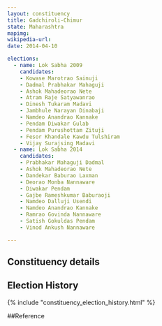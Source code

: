 ```yaml
---
layout: constituency
title: Gadchiroli-Chimur
state: Maharashtra
mapimg: 
wikipedia-url: 
date: 2014-04-10

elections: 
  - name: Lok Sabha 2009
    candidates: 
    - Kowase Marotrao Sainuji 
    - Dadmal Prabhakar Mahaguji 
    - Ashok Mahadeorao Nete 
    - Atram Raje Satyawanrao 
    - Dinesh Tukaram Madavi 
    - Jambhule Narayan Dinabaji 
    - Namdeo Anandrao Kannake 
    - Pendam Diwakar Gulab 
    - Pendam Purushottam Zituji 
    - Fesor Khandale Kawdu Tulshiram 
    - Vijay Surajsing Madavi  
  - name: Lok Sabha 2014
    candidates: 
    - Prabhakar Mahaguji Dadmal 
    - Ashok Mahadeorao Nete 
    - Dandekar Baburao Laxman 
    - Deorao Monba Nannaware 
    - Diwakar Pendam 
    - Gajbe Rameshkumar Baburaoji 
    - Namdeo Dalluji Usendi 
    - Namdeo Anandrao Kannake 
    - Ramrao Govinda Nannaware 
    - Satish Gokuldas Pendam 
    - Vinod Ankush Nannaware  

---
```


## Constituency details


## Election History
{% include "constituency_election_history.html" %}

##Reference
